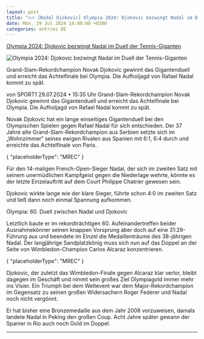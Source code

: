 ```yaml
---
layout: post
title: "🔥🔥 [Nadal Djokovic] Olympia 2024: Djokovic bezwingt Nadal im Duell der Tennis-Giganten"
date: Mon, 29 Jul 2024 14:00:00 +0200
categories: entries DE
---
```

[Olympia 2024: Djokovic bezwingt Nadal im Duell der Tennis-Giganten](https://www.sport1.de/news/olympia/2024/07/olympia-2024-djokovic-bezwingt-nadal-im-duell-der-tennis-giganten)

![Olympia 2024: Djokovic bezwingt Nadal im Duell der Tennis-Giganten](https://reshape.sport1.de/c/t/266deb77-60d2-4ffd-8ee6-8a33a209be9d/1200x630)

Grand-Slam-Rekordchampion Novak Djokovic gewinnt das Gigantenduell und erreicht das Achtelfinale bei Olympia. Die Aufholjagd von Rafael Nadal kommt zu spät.

von SPORT1 29.07.2024 • 15:35 Uhr Grand-Slam-Rekordchampion Novak Djokovic gewinnt das Gigantenduell und erreicht das Achtelfinale bei Olympia. Die Aufholjagd von Rafael Nadal kommt zu spät.

Novak Djokovic hat ein lange einseitiges Gigantenduell bei den Olympischen Spielen gegen Rafael Nadal für sich entschieden. Der 37 Jahre alte Grand-Slam-Rekordchampion aus Serbien setzte sich im „Wohnzimmer“ seines ewigen Rivalen aus Spanien mit 6:1, 6:4 durch und erreichte das Achtelfinale von Paris.

{ "placeholderType": "MREC" }

Für den 14-maligen French-Open-Sieger Nadal, der sich im zweiten Satz mit seinem unermüdlichen Kampfgeist gegen die Niederlage wehrte, könnte es der letzte Einzelauftritt auf dem Court Philippe Chatrier gewesen sein.

Djokovic wirkte lange wie der klare Sieger, führte schon 4:0 im zweiten Satz und ließ dann noch einmal Spannung aufkommen.

Olympia: 60. Duell zwischen Nadal und Djokovic

Letztlich baute er im rekordträchtigen 60. Aufeinandertreffen beider Ausnahmekönner seinen knappen Vorsprung aber doch auf eine 31:29-Führung aus und beendete im Einzel die Medaillenträume des 38-jährigen Nadal. Der langjährige Sandplatzkönig muss sich nun auf das Doppel an der Seite von Wimbledon-Champion Carlos Alcaraz konzentrieren.

{ "placeholderType": "MREC" }

Djokovic, der zuletzt das Wimbledon-Finale gegen Alcaraz klar verlor, bleibt dagegen im Geschäft und nimmt sein großes Ziel Olympiagold immer mehr ins Visier. Ein Triumph bei dem Weltevent war dem Major-Rekordchampion im Gegensatz zu seinen großen Widersachern Roger Federer und Nadal noch nicht vergönnt.

Er hat bisher eine Bronzemedaille aus dem Jahr 2008 vorzuweisen, damals landete Nadal in Peking den großen Coup. Acht Jahre später gewann der Spanier in Rio auch noch Gold im Doppel.

-----

